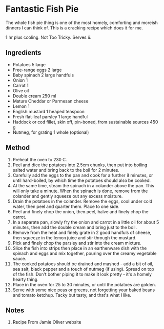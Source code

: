 # Fantastic Fish Pie

The whole fish pie thing is one of the most homely, comforting and moreish dinners I can think of.
This is a cracking recipe which does it for me.

1 hr plus cooling.
Not Too Tricky.
Serves 6.

## Ingredients

- Potatoes 5 large
- Free-range eggs 2 large
- Baby spinach 2 large handfuls
- Onion 1
- Carrot 1
- Olive oil
- Double cream 250 ml
- Mature Cheddar or Parmesan cheese
- Lemon 1
- English mustard 1 heaped teaspoon
- Fresh flat-leaf parsley 1 large handful
- Haddock or cod fillet, skin off, pin-boned, from sustainable sources 450 g
- Nutmeg, for grating 1 whole (optional)

## Method

1. Preheat the oven to 230 C.
1. Peel and dice the potatoes into 2.5cm chunks, then put into boiling salted water and bring back to the boil for 2 minutes.
1. Carefully add the eggs to the pan and cook for a further 8 minutes, or until hard-boiled, by which time the potatoes should also be cooked.
1. At the same time, steam the spinach in a colander above the pan. This will only take a minute. When the spinach is done, remove from the colander and gently squeeze out any excess moisture.
1. Drain the potatoes in the colander. Remove the eggs, cool under cold water, then peel and quarter them. Place to one side.
1. Peel and finely chop the onion, then peel, halve and finely chop the carrot.
1. In a separate pan, slowly fry the onion and carrot in a little oil for about 5 minutes, then add the double cream and bring just to the boil.
1. Remove from the heat and finely grate in 2 good handfuls of cheese, then squeeze in the lemon juice and stir through the mustard.
1. Pick and finely chop the parsley and stir into the cream mixture.
1. Slice the fish into strips then place in an earthenware dish with the spinach and eggs and mix together, pouring over the creamy vegetable sauce.
1. The cooked potatoes should be drained and mashed - add a bit of oil, sea salt, black pepper and a touch of nutmeg (if using).  Spread on top of the fish.  Don't bother piping it to make it look pretty - it's a homely hearty thing.
1. Place in the oven for 25 to 30 minutes, or until the potatoes are golden.
1. Serve with some nice peas or greens, not forgetting your baked beans and tomato ketchup.  Tacky but tasty, and that's what I like.

## Notes

1. Recipe From Jamie Oliver website
